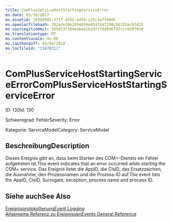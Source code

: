 ```yaml
---
title: ComPlusServiceHostStartingServiceError
ms.date: 03/30/2017
ms.assetid: 10994991-3717-4352-ad58-c22c3eff60d5
ms.openlocfilehash: 7024de2de2834656e4547d47290c58152ec6fd13
ms.sourcegitcommit: 3d5d33f384eeba41b2dff79d096f47ccc8d8f03d
ms.translationtype: MT
ms.contentlocale: de-DE
ms.lasthandoff: 05/04/2018
ms.locfileid: "33470311"
---
```

# <a name="complusservicehoststartingserviceerror"></a><span data-ttu-id="a687f-102">ComPlusServiceHostStartingServiceError</span><span class="sxs-lookup"><span data-stu-id="a687f-102">ComPlusServiceHostStartingServiceError</span></span>
<span data-ttu-id="a687f-103">ID: 130</span><span class="sxs-lookup"><span data-stu-id="a687f-103">Id: 130</span></span>  
  
 <span data-ttu-id="a687f-104">Schweregrad: Fehler</span><span class="sxs-lookup"><span data-stu-id="a687f-104">Severity: Error</span></span>  
  
 <span data-ttu-id="a687f-105">Kategorie: ServiceModel</span><span class="sxs-lookup"><span data-stu-id="a687f-105">Category: ServiceModel</span></span>  
  
## <a name="description"></a><span data-ttu-id="a687f-106">Beschreibung</span><span class="sxs-lookup"><span data-stu-id="a687f-106">Description</span></span>  
 <span data-ttu-id="a687f-107">Dieses Ereignis gibt an, dass beim Starten des COM+-Diensts ein Fehler aufgetreten ist.</span><span class="sxs-lookup"><span data-stu-id="a687f-107">This event indicates that an error occurred while starting the COM+ service.</span></span> <span data-ttu-id="a687f-108">Das Ereignis listet die AppID, die ClsID, das Ersatzzeichen, die Ausnahme, den Prozessnamen und die Prozess-ID auf.</span><span class="sxs-lookup"><span data-stu-id="a687f-108">The event lists the AppID, ClsID, Surrogate, exception, process name and process ID.</span></span>  
  
## <a name="see-also"></a><span data-ttu-id="a687f-109">Siehe auch</span><span class="sxs-lookup"><span data-stu-id="a687f-109">See Also</span></span>  
 [<span data-ttu-id="a687f-110">Ereignisprotokollierung</span><span class="sxs-lookup"><span data-stu-id="a687f-110">Event Logging</span></span>](../../../../../docs/framework/wcf/diagnostics/event-logging/index.md)  
 [<span data-ttu-id="a687f-111">Allgemeine Referenz zu Ereignissen</span><span class="sxs-lookup"><span data-stu-id="a687f-111">Events General Reference</span></span>](../../../../../docs/framework/wcf/diagnostics/event-logging/events-general-reference.md)
